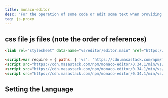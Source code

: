 ```yaml
---
title: monaco-editor
desc: "For the operation of some code or edit some text when providing syntax highlighting and syntax prompt, support for custom syntax prompt, support for dynamic grammar switching, let your edit box more advanced!"
tag: js-proxy
---
```


## css file js files (note the order of references)

```html
<link rel="stylesheet" data-name="vs/editor/editor.main" href="https://cdn.masastack.com/npm/monaco-editor/0.34.1/min/vs/editor/editor.main.css">

<script>var require = { paths: { 'vs': 'https://cdn.masastack.com/npm/monaco-editor/0.34.1/min/vs' } };</script>
<script src="https://cdn.masastack.com/npm/monaco-editor/0.34.1/min/vs/loader.js"></script>
<script src="https://cdn.masastack.com/npm/monaco-editor/0.34.1/min/vs/editor/editor.main.nls.js"></script>
<script src="https://cdn.masastack.com/npm/monaco-editor/0.34.1/min/vs/editor/editor.main.js"></script>
```

<masa-example file="Examples.components.monaco_editor.Index"></masa-example>

## Setting the Language

<masa-example file="Examples.components.monaco_editor.SwitchLanguage"></masa-example>